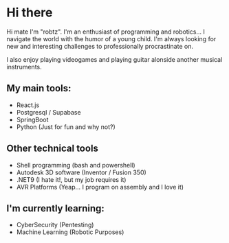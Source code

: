 
<h1> Hi there </h1>

<!--
**jorgeluisah47/jorgeluisah47** is a ✨ _special_ ✨ repository because its `README.md` (this file) appears on your GitHub profile.

Here are some ideas to get you started:

- 🔭 I’m currently working on ...
- 🌱 I’m currently learning ...
- 👯 I’m looking to collaborate on ...
- 🤔 I’m looking for help with ...
- 💬 Ask me about ...
- 📫 How to reach me: ...
- 😄 Pronouns: ...
- ⚡ Fun fact: ...
-->

Hi mate I'm "robtz". I'm an enthusiast of programming and robotics... 
I navigate the world with the humor of a young child. I'm always looking for new and interesting challenges to professionally procrastinate on.

I also enjoy playing videogames and playing guitar alonside another musical instruments.


## My main tools:

* React.js
* Postgresql / Supabase
* SpringBoot
* Python (Just for fun and why not?)

## Other technical tools

* Shell programming (bash and powershell)
* Autodesk 3D software (Inventor / Fusion 350)
* .NET9 (I hate it!, but my job requires it)
* AVR Platforms (Yeap... I program on assembly and I love it)

## I'm currently learning:

* CyberSecurity (Pentesting)
* Machine Learning (Robotic Purposes)
